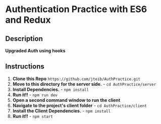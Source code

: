 # Authentication Practice with ES6 and Redux

## Description

**Upgraded Auth using hooks**

## Instructions

1. **Clone this Repo** `https://github.com/jteib/AuthPractice.git`
2. **Move to this directory for the server side.** - `cd AuthPractice/server`
3. **Install Dependencies.** - `npm install`
4. **Run it!!** - `npm run dev`
5. **Open a second command window to run the client**
6. **Navigate to the project's client folder** - `cd AuthPractice/client`
7. **Install the Client Dependencies.** - `npm install`
8. **Run it!!** - `npm start`
